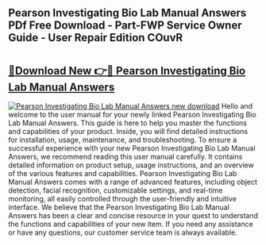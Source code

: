 ## Pearson Investigating Bio Lab Manual Answers PDf Free Download - Part-FWP Service Owner Guide - User Repair Edition COuvR

# <h2><a href="http://bc53737.oget.top/?id=Pearson+Investigating+Bio+Lab+Manual+Answers">🔗Download New 👉🔴 Pearson Investigating Bio Lab Manual Answers</a></h2>

[![Pearson Investigating Bio Lab Manual Answers new download](https://i.imgur.com/5g1atiW.png)](http://bc53737.oget.top/?id=Pearson+Investigating+Bio+Lab+Manual+Answers)
Hello and welcome to the user manual for your newly linked Pearson Investigating Bio Lab Manual Answers. This guide is here to help you master the functions and capabilities of your product. Inside, you will find detailed instructions for installation, usage, maintenance, and troubleshooting. To ensure a successful experience with your new Pearson Investigating Bio Lab Manual Answers, we recommend reading this user manual carefully. It contains detailed information on product setup, usage instructions, and an overview of the various features and capabilities. Pearson Investigating Bio Lab Manual Answers comes with a range of advanced features, including object detection, facial recognition, customizable settings, and real-time monitoring, all easily controlled through the user-friendly and intuitive interface. We believe that the Pearson Investigating Bio Lab Manual Answers has been a clear and concise resource in your quest to understand the functions and capabilities of your new item. If you need any assistance or have any questions, our customer service team is always available.
